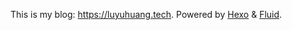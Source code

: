 This is my blog: <https://luyuhuang.tech>. Powered by [Hexo](https://hexo.io) & [Fluid](https://github.com/fluid-dev/hexo-theme-fluid).
